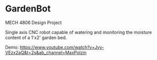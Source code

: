 # GardenBot

MECH 4806 Design Project

Single axis CNC robot capable of watering and monitoring the moisture content of a 1'x2' garden bed. 

Demo: https://www.youtube.com/watch?v=Jvy-VEzx2aQ&t=2s&ab_channel=MaxPolzin

